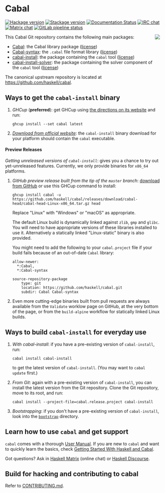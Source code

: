 # Cabal

[![Hackage version](https://img.shields.io/hackage/v/Cabal.svg?label=Hackage)](https://hackage.haskell.org/package/Cabal)
[![Stackage version](https://www.stackage.org/package/Cabal/badge/lts?label=Stackage)](https://www.stackage.org/package/Cabal)
[![Documentation Status](http://readthedocs.org/projects/cabal/badge/?version=latest)](http://cabal.readthedocs.io/en/latest/?badge=latest)
[![IRC chat](https://img.shields.io/badge/chat-via%20libera-brightgreen.svg)](https://web.libera.chat/#hackage)
[![Matrix chat](https://img.shields.io/badge/chat-via%20matrix-brightgreen.svg)](https://matrix.to/#/#hackage:matrix.org)
[![GitLab pipeline status](https://gitlab.haskell.org/haskell/cabal/badges/cabal-head/pipeline.svg?key_text=Release%20CI%20Early%20Warning&key_width=150)](https://gitlab.haskell.org/haskell/cabal/-/commits/cabal-head)

<img src="https://www.haskell.org/cabal/images/Cabal-light.png" align="right">

This Cabal Git repository contains the following main packages:

 * [Cabal](Cabal/README.md): the Cabal library package ([license](Cabal/LICENSE))
 * [Cabal-syntax](Cabal-syntax/README.md): the `.cabal` file format library ([license](Cabal-syntax/LICENSE))
 * [cabal-install](cabal-install/README.md): the package containing the `cabal` tool ([license](cabal-install/LICENSE))
 * [cabal-install-solver](cabal-install-solver): the package containing the solver component of the `cabal` tool ([license](cabal-install-solver/LICENSE))

The canonical upstream repository is located at
https://github.com/haskell/cabal.

Ways to get the `cabal-install` binary
--------------------------------

1. _GHCup_ (**preferred**): get GHCup using [the directions on its website](https://www.haskell.org/ghcup/) and run:

    ```
    ghcup install --set cabal latest
    ```

2. _[Download from official website](https://www.haskell.org/cabal/download.html)_:
    the `cabal-install` binary download for your platform should contain the `cabal` executable.

#### Preview Releases

_Getting unreleased versions of `cabal-install`_: gives you a chance to try out yet-unreleased features.
Currently, we only provide binaries for `x86_64` platforms.

1. _GitHub preview release built from the tip of the `master` branch_: [download from GitHub](https://github.com/haskell/cabal/releases/tag/cabal-head) or use this GHCup command to install:

    ```
    ghcup install cabal -u https://github.com/haskell/cabal/releases/download/cabal-head/cabal-head-Linux-x86_64.tar.gz head
    ```

    Replace "Linux" with "Windows" or "macOS" as appropriate.

    The default Linux build is dynamically linked against `zlib`, `gmp` and `glibc`.
    You will need to have appropriate versions of these libraries installed to use it.
    Alternatively a statically linked "Linux-static" binary is also provided.

    You might need to add the following to your `cabal.project` file
    if your build fails because of an out-of-date `Cabal` library:
    ```
    allow-newer:
      *:Cabal,
      *:Cabal-syntax

    source-repository-package
        type: git
        location: https://github.com/haskell/cabal.git
        subdir: Cabal Cabal-syntax
    ```


2. Even more cutting-edge binaries built from pull requests are always available
   from the `Validate` worklow page on GitHub, at the very bottom of the page,
   or from the `build-alpine` workflow for statically linked Linux builds.

Ways to build `cabal-install` for everyday use
--------------------------------------------

1. _With cabal-install_:
    if you have a pre-existing version of `cabal-install`, run:

    ```
    cabal install cabal-install
    ```

    to get the latest version of `cabal-install`. (You may want to `cabal update` first.)

2. _From Git_:
    again with a pre-existing version of `cabal-install`,
    you can install the latest version from the Git repository. Clone the
    Git repository, move to its root, and run:

    ```
    cabal install --project-file=cabal.release.project cabal-install
    ```

3. _Bootstrapping_:
    if you don't have a pre-existing version of `cabal-install`,
    look into the [`bootstrap`](bootstrap) directory.

Learn how to use `cabal` and get support
----------------------------------------

`cabal` comes with a thorough [User Manual](https://cabal.readthedocs.io).
If you are new to `cabal` and want to quickly learn the basics, check
[Getting Started With Haskell and Cabal](https://cabal.readthedocs.io/en/latest/getting-started.html).

Got questions? Ask in [Haskell Matrix](https://matrix.to/#/#haskell:matrix.org)
(online chat) or [Haskell Discourse](https://discourse.haskell.org).

Build for hacking and contributing to cabal
-------------------------------------------

Refer to [CONTRIBUTING.md](CONTRIBUTING.md).
